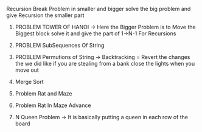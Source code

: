 Recursion
Break Problem in smaller and bigger
solve the big problem and give Recursion the smaller part

1. PROBLEM TOWER OF HANOI
   -> Here the Bigger Problem is to Move the Biggest block solve it and give the part of 1->N-1 For Recursions

2. PROBLEM SubSequences Of String

3. PROBLEM Permutions of String
   -> Backtracking = Revert the changes the we did like if you are stealing from a bank close the lights when you move out

4. Merge Sort

5. Problem Rat and Maze

6. Problem Rat In Maze Advance

7. N Queen Problem
   -> It is basically putting a queen in each row of the board
